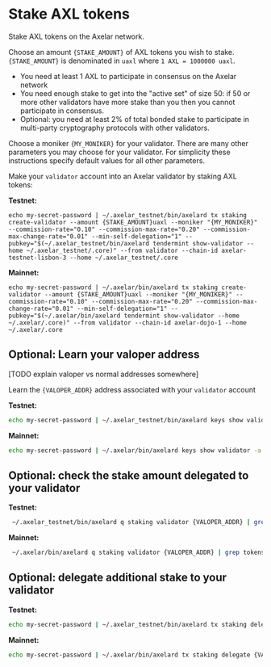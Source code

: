 # Stake AXL tokens

Stake AXL tokens on the Axelar network.

Choose an amount `{STAKE_AMOUNT}` of AXL tokens you wish to stake.  `{STAKE_AMOUNT}` is denominated in `uaxl` where `1 AXL = 1000000 uaxl`.

* You need at least 1 AXL to participate in consensus on the Axelar network
* You need enough stake to get into the "active set" of size 50: if 50 or more other validators have more stake than you then you cannot participate in consensus.
* Optional: you need at least 2% of total bonded stake to participate in multi-party cryptography protocols with other validators.

Choose a moniker `{MY_MONIKER}` for your validator.  There are many other parameters you may choose for your validator.  For simplicity these instructions specify default values for all other parameters.

Make your `validator` account into an Axelar validator by staking AXL tokens:

**Testnet:**
```
echo my-secret-password | ~/.axelar_testnet/bin/axelard tx staking create-validator --amount {STAKE_AMOUNT}uaxl --moniker "{MY_MONIKER}" --commission-rate="0.10" --commission-max-rate="0.20" --commission-max-change-rate="0.01" --min-self-delegation="1" --pubkey="$(~/.axelar_testnet/bin/axelard tendermint show-validator --home ~/.axelar_testnet/.core)" --from validator --chain-id axelar-testnet-lisbon-3 --home ~/.axelar_testnet/.core
```

**Mainnet:**
```
echo my-secret-password | ~/.axelar/bin/axelard tx staking create-validator --amount {STAKE_AMOUNT}uaxl --moniker "{MY_MONIKER}" --commission-rate="0.10" --commission-max-rate="0.20" --commission-max-change-rate="0.01" --min-self-delegation="1" --pubkey="$(~/.axelar/bin/axelard tendermint show-validator --home ~/.axelar/.core)" --from validator --chain-id axelar-dojo-1 --home ~/.axelar/.core
```

## Optional: Learn your valoper address

[TODO explain valoper vs normal addresses somewhere]

Learn the `{VALOPER_ADDR}` address associated with your `validator` account

**Testnet:**
```bash
echo my-secret-password | ~/.axelar_testnet/bin/axelard keys show validator -a --bech val --home ~/.axelar_testnet/.core
```

**Mainnet:**
```bash
echo my-secret-password | ~/.axelar/bin/axelard keys show validator -a --bech val --home ~/.axelar/.core
```

## Optional: check the stake amount delegated to your validator

**Testnet:**
```bash
 ~/.axelar_testnet/bin/axelard q staking validator {VALOPER_ADDR} | grep tokens
```

**Mainnet:**
```bash
 ~/.axelar/bin/axelard q staking validator {VALOPER_ADDR} | grep tokens
```

## Optional: delegate additional stake to your validator

**Testnet:**
```bash
echo my-secret-password | ~/.axelar_testnet/bin/axelard tx staking delegate {VALOPER_ADDR} {STAKE_AMOUNT}uaxl --from validator --chain-id axelar-testnet-lisbon-3 --home ~/.axelar_testnet/.core
```

**Mainnet:**
```bash
echo my-secret-password | ~/.axelar/bin/axelard tx staking delegate {VALOPER_ADDR} {STAKE_AMOUNT}uaxl --from validator --chain-id axelar-dojo-1 --home ~/.axelar/.core
```
